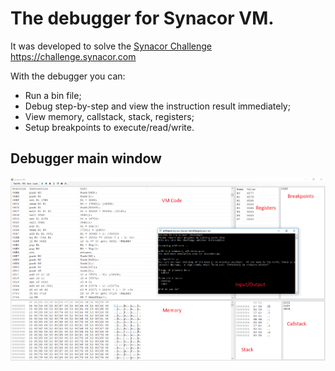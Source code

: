 # The debugger for Synacor VM.
It was developed to solve the [Synacor Challenge](https://challenge.synacor.com) https://challenge.synacor.com

With the debugger you can:
* Run a bin file;
* Debug step-by-step and view the instruction result immediately;
* View memory, callstack, stack, registers;
* Setup breakpoints to execute/read/write.

## Debugger main window

![Main window view](MainWindow.png "Main window view")
